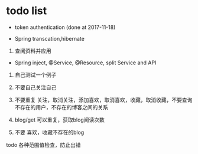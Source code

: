 # todo list

* token authentication (done at 2017-11-18)

* Spring transcation,hibernate
1. 查阅资料并应用

* Spring inject, @Service, @Resource, split Service and API
1. 自己测试一个例子




1. 不要自己关注自己
2. 不要重复  关注，取消关注，添加喜欢，取消喜欢，收藏，取消收藏，不要查询不存在的用户，不存在的博客之间的关系
3. blog/get 可以重复，获取blog阅读次数
4. 不要 喜欢，收藏不存在的blog

todo 各种范围值检查，防止出错 
